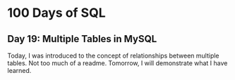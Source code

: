 # 100 Days of SQL

## Day 19: Multiple Tables in MySQL

Today, I was introduced to the concept of relationships between multiple tables. Not too much of a readme. Tomorrow, I will demonstrate what I have learned.
